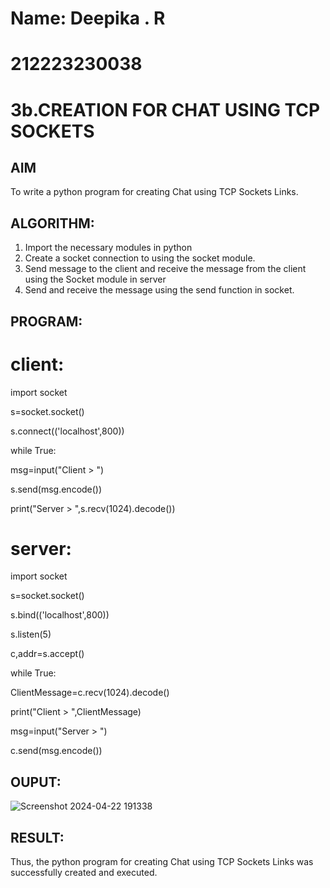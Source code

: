 # Name: Deepika . R
# 212223230038
# 3b.CREATION FOR CHAT USING TCP SOCKETS
## AIM
To write a python program for creating Chat using TCP Sockets Links.
## ALGORITHM:
1. Import the necessary modules in python
2. Create a socket connection to using the socket module.
3. Send message to the client and receive the message from the client using the Socket module in
 server
4. Send and receive the message using the send function in socket.
## PROGRAM:
# client:
import socket

s=socket.socket()

s.connect(('localhost',800))

while True:

 msg=input("Client > ")
 
 s.send(msg.encode())
 
 print("Server > ",s.recv(1024).decode())

# server:

import socket

s=socket.socket()

s.bind(('localhost',800))

s.listen(5)

c,addr=s.accept()

while True:

 ClientMessage=c.recv(1024).decode()
 
 print("Client > ",ClientMessage)
 
 msg=input("Server > ")
 
 c.send(msg.encode())

## OUPUT:
![Screenshot 2024-04-22 191338](https://github.com/deepika3095/3b_CHAT_USING_TCP_SOCKETS/assets/151625159/9bf68420-40d9-4da0-85f5-947b01ea5a57)

## RESULT:
Thus, the python program for creating Chat using TCP Sockets Links was successfully 
created and executed.
